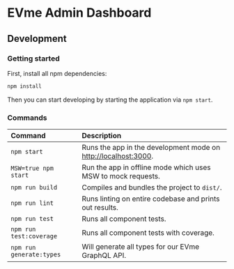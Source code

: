 # EVme Admin Dashboard

## Development

### Getting started

First, install all npm dependencies:

```sh
npm install
```

Then you can start developing by starting the application via `npm start`.

### Commands

| Command                  | Description                                                                             |
| :----------------------- | :-------------------------------------------------------------------------------------- |
| `npm start`              | Runs the app in the development mode on [http://localhost:3000](http://localhost:3000). |
| `MSW=true npm start`     | Run the app in offline mode which uses MSW to mock requests.                            |
| `npm run build`          | Compiles and bundles the project to `dist/`.                                            |
| `npm run lint`           | Runs linting on entire codebase and prints out results.                                 |
| `npm run test`           | Runs all component tests.                                                               |
| `npm run test:coverage`  | Runs all component tests with coverage.                                                 |
| `npm run generate:types` | Will generate all types for our EVme GraphQL API.                                       |
